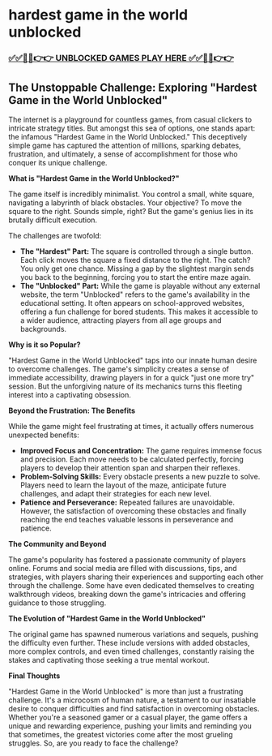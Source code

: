 # hardest game in the world unblocked

### [✅✅🔴🔴👉👉 UNBLOCKED GAMES PLAY HERE ✅✅🔴🔴👉👉](https://topstoryindia.com)

## The Unstoppable Challenge: Exploring "Hardest Game in the World Unblocked" 

The internet is a playground for countless games, from casual clickers to intricate strategy titles. But amongst this sea of options, one stands apart: the infamous "Hardest Game in the World Unblocked." This deceptively simple game has captured the attention of millions, sparking debates, frustration, and ultimately, a sense of accomplishment for those who conquer its unique challenge. 

**What is "Hardest Game in the World Unblocked?"**

The game itself is incredibly minimalist. You control a small, white square, navigating a labyrinth of black obstacles. Your objective? To move the square to the right. Sounds simple, right?  But the game's genius lies in its brutally difficult execution. 

The challenges are twofold:

* **The "Hardest" Part:**  The square is controlled through a single button. Each click moves the square a fixed distance to the right. The catch?  You only get one chance. Missing a gap by the slightest margin sends you back to the beginning, forcing you to start the entire maze again. 
* **The "Unblocked" Part:**  While the game is playable without any external website, the term "Unblocked" refers to the game's availability in the educational setting.  It often appears on school-approved websites, offering a fun challenge for bored students. This makes it accessible to a wider audience, attracting players from all age groups and backgrounds.

**Why is it so Popular?**

"Hardest Game in the World Unblocked" taps into our innate human desire to overcome challenges. The game's simplicity creates a sense of immediate accessibility, drawing players in for a quick "just one more try" session. But the unforgiving nature of its mechanics turns this fleeting interest into a captivating obsession.

**Beyond the Frustration: The Benefits**

While the game might feel frustrating at times, it actually offers numerous unexpected benefits:

* **Improved Focus and Concentration:** The game requires immense focus and precision. Each move needs to be calculated perfectly, forcing players to develop their attention span and sharpen their reflexes.
* **Problem-Solving Skills:** Every obstacle presents a new puzzle to solve. Players need to learn the layout of the maze, anticipate future challenges, and adapt their strategies for each new level.
* **Patience and Perseverance:**  Repeated failures are unavoidable. However, the satisfaction of overcoming these obstacles and finally reaching the end teaches valuable lessons in perseverance and patience.

**The Community and Beyond**

The game's popularity has fostered a passionate community of players online.  Forums and social media are filled with discussions, tips, and strategies, with players sharing their experiences and supporting each other through the challenge. Some have even dedicated themselves to creating walkthrough videos, breaking down the game's intricacies and offering guidance to those struggling.

**The Evolution of "Hardest Game in the World Unblocked"**

The original game has spawned numerous variations and sequels, pushing the difficulty even further. These include versions with added obstacles, more complex controls, and even timed challenges, constantly raising the stakes and captivating those seeking a true mental workout.

**Final Thoughts**

"Hardest Game in the World Unblocked" is more than just a frustrating challenge. It's a microcosm of human nature, a testament to our insatiable desire to conquer difficulties and find satisfaction in overcoming obstacles.  Whether you're a seasoned gamer or a casual player, the game offers a unique and rewarding experience, pushing your limits and reminding you that sometimes, the greatest victories come after the most grueling struggles.  So, are you ready to face the challenge? 
